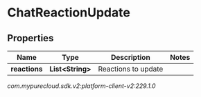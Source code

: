 # ChatReactionUpdate


## Properties

| Name | Type | Description | Notes |
| ------------ | ------------- | ------------- | ------------- |
| **reactions** | **List&lt;String&gt;** | Reactions to update |  |




_com.mypurecloud.sdk.v2:platform-client-v2:229.1.0_
